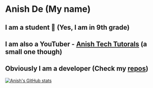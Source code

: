 # Anish De (My name)
## I am a student 🍎 (Yes, I am in 9th grade)
## I am also a YouTuber - [Anish Tech Tutorals](https://youtube.com/anishtechtutorials) (a small one though)
## Obviously I am a developer (Check my [repos](https://github.com/AnishDe12020?tab=repositories))

[![Anish's GitHub stats](https://github-readme-stats.vercel.app/api?username=anishde12020&show_icons=true)](https://github.com/anuraghazra/github-readme-stats)
